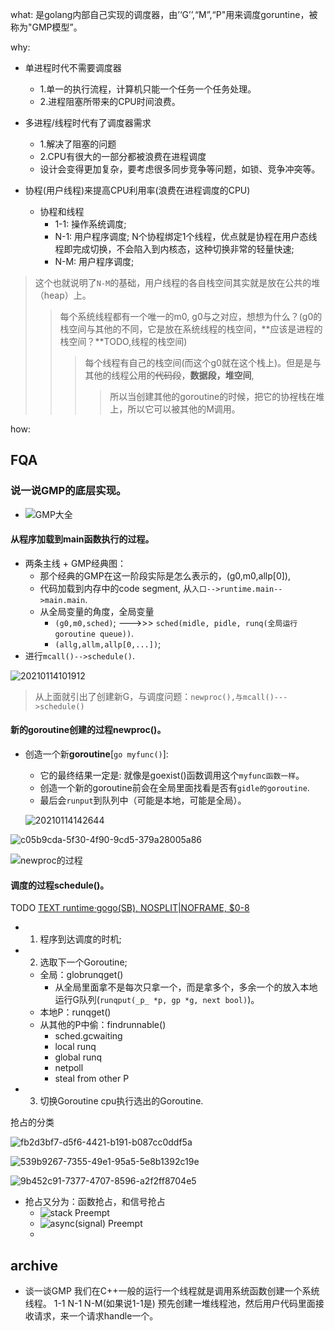 
what: 是golang内部自己实现的调度器，由’‘G’’,“M”,“P"用来调度goruntine，被称为"GMP模型”。

why:


- 单进程时代不需要调度器
  - 1.单一的执行流程，计算机只能一个任务一个任务处理。
  - 2.进程阻塞所带来的CPU时间浪费。

- 多进程/线程时代有了调度器需求
  - 1.解决了阻塞的问题
  - 2.CPU有很大的一部分都被浪费在进程调度
  - 设计会变得更加复杂，要考虑很多同步竞争等问题，如锁、竞争冲突等。

- 协程(用户线程)来提高CPU利用率(浪费在进程调度的CPU)
  - 协程和线程 
    - 1-1: 操作系统调度;
    - N-1: 用户程序调度; N个协程绑定1个线程，优点就是协程在用户态线程即完成切换，不会陷入到内核态，这种切换非常的轻量快速;
    - N-M: 用户程序调度; 

>这个也就说明了```N-M```的基础，用户线程的各自栈空间其实就是放在公共的堆（heap）上。
>>每个系统线程都有一个唯一的m0, g0与之对应，想想为什么？(g0的栈空间与其他的不同，它是放在系统线程的栈空间，**应该是进程的栈空间？**TODO,线程的栈空间)
>>>每个线程有自己的栈空间(而这个g0就在这个栈上)。但是是与其他的线程公用的~~代码段~~，**数据段，堆空间**,
>>>>所以当创建其他的goroutine的时候，把它的协裎栈在堆上，所以它可以被其他的M调用。


how:



## FQA

### 说一说GMP的底层实现。

- ![GMP大全](https://raw.githubusercontent.com/zput/myPicLib/master/GO/goroutine%E8%B0%83%E5%BA%A6.png)

#### 从程序加载到main函数执行的过程。

- 两条主线 + GMP经典图：
  - 那个经典的GMP在这一阶段实际是怎么表示的，(g0,m0,allp[0]),
  - 代码加载到内存中的code segment, 从```入口-->runtime.main-->main.main```.
  - 从全局变量的角度，全局变量
    - ```(g0,m0,sched)```; --->>> ```sched(midle, pidle, runq(全局运行goroutine queue))```.
    - ```(allg,allm,allp[0,...])```;
- 进行```mcall()-->schedule()```.

![20210114101912](https://raw.githubusercontent.com/zput/myPicLib/master/zput.github.io/20210114101912.png)


> 从上面就引出了创建新G，与调度问题：```newproc(),与mcall()--->schedule()```

#### 新的goroutine创建的过程newproc()。

  - 创造一个新**goroutine**[```go myfunc()```]:
    - 它的最终结果一定是: 就像是goexist()函数调用这个```myfunc函数一样```。
    - 创造一个新的goroutine前会在全局里面找看是否有```gidle的goroutine```.
    - 最后会```runput```到队列中（可能是本地，可能是全局）。

    ![20210114142644](https://raw.githubusercontent.com/zput/myPicLib/master/zput.github.io/20210114142644.png)

   ![c05b9cda-5f30-4f90-9cd5-379a28005a86](https://raw.githubusercontent.com/zput/myPicLib/master/zput.github.io/c05b9cda-5f30-4f90-9cd5-379a28005a86.jpg)

   ![newproc的过程](https://raw.githubusercontent.com/zput/myPicLib/master/zput.github.io/748394d1-2bc0-4cbc-b8c4-ef019908a993.jpg)


#### 调度的过程schedule()。

TODO
[TEXT runtime·gogo(SB), NOSPLIT|NOFRAME, $0-8](https://github.com/golang/go/blob/fa18f224c378f5831210077944e5df718efb8df5/src/runtime/asm_arm64.s#L126)


- 1. 程序到达调度的时机;
- 2. 选取下一个Goroutine;
  - 全局：globrunqget()
    - 从全局里面拿不是每次只拿一个，而是拿多个，多余一个的放入本地运行G队列(```runqput(_p_ *p, gp *g, next bool)```)。
  - 本地P：runqget()
  - 从其他的P中偷：findrunnable()
    - sched.gcwaiting
    - local runq
    - global runq
    - netpoll
    - steal from other P
- 3. 切换Goroutine cpu执行选出的Goroutine.

抢占的分类

![fb2d3bf7-d5f6-4421-b191-b087cc0ddf5a](https://raw.githubusercontent.com/zput/myPicLib/master/zput.github.io/fb2d3bf7-d5f6-4421-b191-b087cc0ddf5a.jpg)

![539b9267-7355-49e1-95a5-5e8b1392c19e](https://raw.githubusercontent.com/zput/myPicLib/master/zput.github.io/539b9267-7355-49e1-95a5-5e8b1392c19e.jpg)

![9b452c91-7377-4707-8596-a2f2ff8704e5](https://raw.githubusercontent.com/zput/myPicLib/master/zput.github.io/9b452c91-7377-4707-8596-a2f2ff8704e5.jpg)


- 抢占又分为：函数抢占，和信号抢占
    - ![stack Preempt](https://raw.githubusercontent.com/zput/myPicLib/master/zput.github.io/20210114145818.png)
    - ![async(signal) Preempt](https://raw.githubusercontent.com/zput/myPicLib/master/zput.github.io/e274fe0e-275c-4072-aefc-da53922e36e7.jpg)
    - 

## archive

- 谈一谈GMP
我们在C++一般的运行一个线程就是调用系统函数创建一个系统线程。
1-1 N-1 N-M(如果说1-1是)
预先创建一堆线程池，然后用户代码里面接收请求，来一个请求handle一个。



